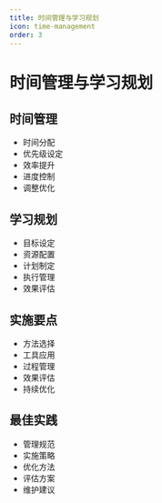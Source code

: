 ```yaml
---
title: 时间管理与学习规划
icon: time-management
order: 3
---
```


# 时间管理与学习规划

## 时间管理
- 时间分配
- 优先级设定
- 效率提升
- 进度控制
- 调整优化

## 学习规划
- 目标设定
- 资源配置
- 计划制定
- 执行管理
- 效果评估

## 实施要点
- 方法选择
- 工具应用
- 过程管理
- 效果评估
- 持续优化

## 最佳实践
- 管理规范
- 实施策略
- 优化方法
- 评估方案
- 维护建议
